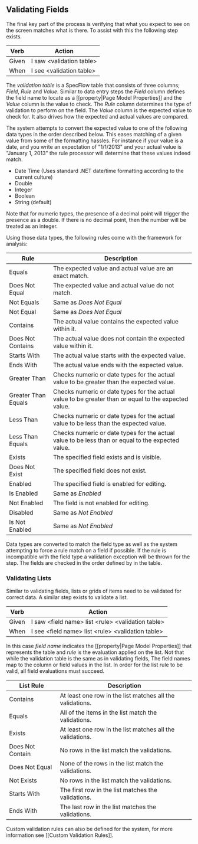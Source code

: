 ## Validating Fields ##

The final key part of the process is verifying that what you expect to see on the screen matches what is there. To assist with this the following step exists.

| Verb | Action |
|------|--------|
| Given | I saw \<validation table\> |
| When | I see \<validation table\> |

The *validation table* is a SpecFlow table that consists of three columns; *Field*, *Rule* and *Value*. Similar to data entry steps the *Field* column defines the field name to locate as a [[property|Page Model Properties]] and the *Value* column is the value to check. The *Rule* column determines the type of validation to perform on the field. The *Value* column is the expected value to check for. It also drives how the expected and actual values are compared. 

The system attempts to convert the expected value to one of the following data types in the order described below. This eases matching of a given value from some of the formatting hassles. For instance if your value is a date, and you write an expectation of "1/1/2013" and your actual value is "January 1, 2013" the rule processor will determine that these values indeed match.

* Date Time (Uses standard .NET date/time formatting according to the current culture)
* Double
* Integer
* Boolean
* String (default)

Note that for numeric types, the presence of a decimal point will trigger the presence as a double. If there is no decimal point, then the number will be treated as an integer.

Using those data types, the following rules come with the framework for analysis:

| Rule | Description |
|------|-------------|
| Equals | The expected value and actual value are an exact match. |
| Does Not Equal | The expected value and actual value do not match. |
| Not Equals | Same as *Does Not Equal* |
| Not Equal  | Same as *Does Not Equal* |
| Contains | The actual value contains the expected value within it. |
| Does Not Contains | The actual value does not contain the expected value within it. |
| Starts With | The actual value starts with the expected value. |
| Ends With | The actual value ends with the expected value. |
| Greater Than | Checks numeric or date types for the actual value to be greater than the expected value. |
| Greater Than Equals | Checks numeric or date types for the actual value to be greater than or equal to the expected value. |
| Less Than | Checks numeric or date types for the actual value to be less than the expected value. |
| Less Than Equals | Checks numeric or date types for the actual value to be less than or equal to the expected value. |
| Exists | The specified field exists and is visible. |
| Does Not Exist | The specified field does not exist. |
| Enabled | The specified field is enabled for editing. |
| Is Enabled | Same as *Enabled* |
| Not Enabled | The field is not enabled for editing. |
| Disabled | Same as *Not Enabled* |
| Is Not Enabled | Same as *Not Enabled* |

Data types are converted to match the field type as well as the system attempting to force a rule match on a field if possible. If the rule is incompatible with the field type a validation exception will be thrown for the step. The fields are checked in the order defined by in the table.

### Validating Lists ###

Similar to validating fields, lists or grids of items need to be validated for correct data. A similar step exists to validate a list.

 
| Verb | Action |
|------|--------|
| Given | I saw \<field name\> list \<rule\> \<validation table\> |
| When | I see \<field name\> list \<rule\> \<validation table\> |

In this case *field name* indicates the [[property|Page Model Properties]] that represents the table and *rule* is the evaluation applied on the list. Not that while the validation table is the same as in validating fields, The field names map to the column or field values in the list. In order for the list rule to be valid, all field evaluations must succeed.

| List Rule | Description |
|-----------|-------------|
| Contains | At least one row in the list matches all the validations. |
| Equals | All of the items in the list match the validations. |
| Exists | At least one row in the list matches all the validations. |
| Does Not Contain | No rows in the list match the validations. |
| Does Not Equal | None of the rows in the list match the validations. |
| Not Exists | No rows in the list match the validations. |
| Starts With | The first row in the list matches the validations. |
| Ends With | The last row in the list matches the validations. |

Custom validation rules can also be defined for the system, for more information see [[Custom Validation Rules]].